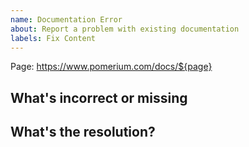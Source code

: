 ```yaml
---
name: Documentation Error
about: Report a problem with existing documentation
labels: Fix Content
---
```


<!--- ** Partial or incorrectly filled out issues may be deferred.--->

Page: https://www.pomerium.com/docs/${page}

## What's incorrect or missing

<!-- Let us know what's incorrect about this page. -->

## What's the resolution?

<!-- If you don't know the correct information, that's fine. Just knowing we need to fix something is usually enough. -->
